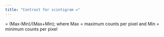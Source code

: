 ```yaml
---
title: "Contrast for scintigram ="
---
```

= (Max-Min)/(Max+Min); where Max = maximum counts per pixel and Min = minimum counts per pixel

